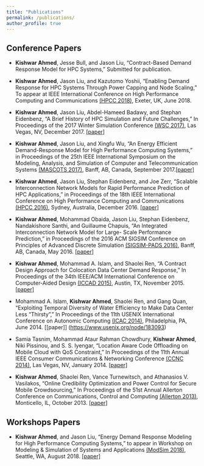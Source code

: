 ```yaml
---
title: "Publications"
permalink: /publications/
author_profile: true
---
```


## Conference Papers

* **Kishwar Ahmed**, Jesse Bull, and Jason Liu, “Contract-Based Demand Response Model for HPC Systems,” Submitted for publication.

* **Kishwar Ahmed**, Jason Liu, and Kazutomo Yoshii, “Enabling Demand Response for HPC Systems Through Power Capping and Node Scaling,” To appear at IEEE International Conference on High Performance Computing and Communications [(HPCC 2018)](https://cse.stfx.ca/~hpcc2018/), Exeter, UK, June 2018.

* **Kishwar Ahmed**, Jason Liu, Abdel-Hameed Badawy, and Stephan Eidenbenz, “A Brief History of HPC Simulation and Future Challenges,” In Proceedings of the 2017 Winter Simulation Conference [(WSC 2017)](http://meetings2.informs.org/wordpress/wsc2017/), Las Vegas, NV, December 2017. [[paper]](https://ieeexplore.ieee.org/document/8247804)

* **Kishwar Ahmed**, Jason Liu, and Xingfu Wu, “An Energy Efficient Demand-Response Model for High Performance Computing Systems,” in Proceedings of the 25th IEEE International Symposium on the Modeling, Analysis, and Simulation of Computer and Telecommunication Systems [(MASCOTS 2017)](https://mascots2017.cs.ucalgary.ca/), Banff, AB, Canada, September 2017.[[paper]](https://ieeexplore.ieee.org/document/8107444/)

* **Kishwar Ahmed**, Jason Liu, Stephan Eidenbenz, and Joe Zerr, “Scalable Interconnection Network Models for Rapid Performance Prediction of HPC Applications,” in Proceedings of the 18th IEEE International Conference on High Performance Computing and Communications [(HPCC 2016)](http://www.swinflow.org/confs/2016/hpcc/), Sydney, Australia, December 2016. [[paper]](https://ieeexplore.ieee.org/document/7828492/)

* **Kishwar Ahmed**, Mohammad Obaida, Jason Liu, Stephan Eidenbenz, Nandakishore Santhi, and Guillaume Chapuis, “An Integrated Interconnection Network Model for Large- Scale Performance Prediction,” in Proceedings of the 2016 ACM SIGSIM Conference on Principles of Advanced Discrete Simulation [(SIGSIM-PADS 2016)](https://www.acm-sigsim-pads.org/), Banff, AB, Canada, May 2016. [[paper]](https://dl.acm.org/citation.cfm?id=2901396)

* **Kishwar Ahmed**, Mohammad A. Islam, and Shaolei Ren, “A Contract Design Approach for Colocation Data Center Demand Response,” In Proceedings of the 34th IEEE/ACM International Conference on Computer-Aided Design [(ICCAD 2015)](https://iccad.com/), Austin, TX, November 2015. [[paper]](https://ieeexplore.ieee.org/document/7372629/)

* Mohammad A. Islam, **Kishwar Ahmed**, Shaolei Ren, and Gang Quan, “Exploiting Temporal Diversity of Water Efficiency to Make Data Center Less “Thirsty”,” In Proceedings of the 11th USENIX International Conference on Autonomic Computing [(ICAC 2014)](https://www.usenix.org/conference/icac14), Philadelphia, PA, June 2014. [[paper]] (https://www.usenix.org/node/183093)

* Samia Tasnim, Mohammad Ataur Rahman Chowdhury, **Kishwar Ahmed**, Niki Pissinou, and S. S. Iyengar, “Location Aware Code Offloading on Mobile Cloud with QoS Constraint,” In Proceedings of the 11th Annual IEEE Consumer Communications & Networking Conference [(CCNC 2014)](http://ccnc2014.ieee-ccnc.org/), Las Vegas, NV, January 2014. [[paper]](https://ieeexplore.ieee.org/document/6866551/)

* **Kishwar Ahmed**, Shaolei Ren, Vance Turnewitsch, and Athanasios V. Vasilakos, “Online Credibility Optimization and Power Control for Secure Mobile Crowdsourcing,” In Proceedings of the 51st Annual Allerton Conference on Communications, Control and Computing [(Allerton 2013)](http://allerton.csl.illinois.edu/), Monticello, IL, October 2013. [[paper]](https://ieeexplore.ieee.org/document/6736705/)

## Workshops Papers
* **Kishwar Ahmed**, and Jason Liu, “Energy Demand Response Modeling for High Performance Computing Systems,” to appear in Workshop on Modeling & Simulation of Systems and Applications [(ModSim 2018)](https://www.bnl.gov/modsim2018/), Seattle, WA, August 2018. [[paper]](https://kishwarbd.github.io/files/paper-modsim18.pdf)


